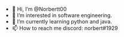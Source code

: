 - 👋 Hi, I’m @Norbertt00
- 👀 I’m interested in software engineering.
- 🌱 I’m currently learning python and java.
- 📫 How to reach me discord: norbert#1929
